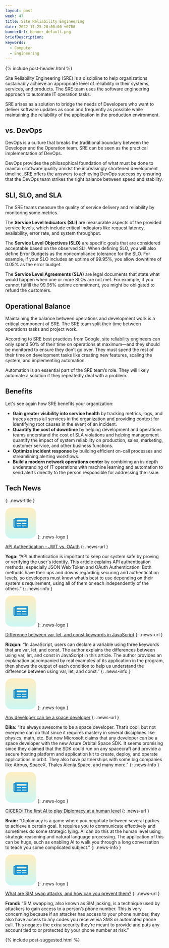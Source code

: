 ```yaml
---
layout: post
week: 47
title: Site Reliability Engineering
date: 2022-11-25 20:00:00 +0700
bannerUrl: banner_default.png
briefDescription: 
keywords:
  - Computer
  - Engineering
---
```


{% include post-header.html %}

Site Reliability Engineering (SRE) is a discipline to help organizations sustainably achieve an appropriate level of reliability in their systems, services, and products. The SRE team uses the software engineering approach to automate IT operation tasks.

SRE arises as a solution to bridge the needs of Developers who want to deliver software updates as soon and frequently as possible while maintaining the reliability of the application in the production environment.

## vs. DevOps

DevOps is a culture that breaks the traditional boundary between the Developer and the Operation team. SRE can be seen as the practical implementation of DevOps.

DevOps provides the philosophical foundation of what must be done to maintain software quality amidst the increasingly shortened development timeline. SRE offers the answers to achieving DevOps success by ensuring that the DevOps team strikes the right balance between speed and stability.

## SLI, SLO, and SLA

The SRE teams measure the quality of service delivery and reliability by monitoring some metrics.

The **Service Level Indicators (SLI)** are measurable aspects of the provided service levels, which include critical indicators like request latency, availability, error rate, and system throughput.

The **Service Level Objectives (SLO)** are specific goals that are considered acceptable based on the observed SLI. When defining SLO, you will also define Error Budgets as the noncompliance tolerance for the SLO. For example, if your SLO includes an uptime of 99.95%, you allow downtime of 0.05% as the error budget.

The **Service Level Agreements (SLA)** are legal documents that state what would happen when one or more SLOs are not met. For example, if you cannot fulfill the 99.95% uptime commitment, you might be obligated to refund the customers.

## Operational Balance

Maintaining the balance between operations and development work is a critical component of SRE. The SRE team split their time between operations tasks and project work.

According to SRE best practices from Google, site reliability engineers can only spend 50% of their time on operations at maximum—and they should be monitored to ensure they don’t go over. They must spend the rest of their time on development tasks like creating new features, scaling the system, and implementing automation.

Automation is an essential part of the SRE team’s role. They will likely automate a solution if they repeatedly deal with a problem.

## Benefits

Let's see again how SRE benefits your organization:

- **Gain greater visibility into service health** by tracking metrics, logs, and traces across all services in the organization and providing context for identifying root causes in the event of an incident.
- **Quantify the cost of downtime** by helping development and operations teams understand the cost of SLA violations and helping management quantify the impact of system reliability on production, sales, marketing, customer service, and other business functions.
- **Optimize incident response** by building efficient on-call processes and streamlining alerting workflows.
- **Build a modern network operations center** by combining an in-depth understanding of IT operations with machine learning and automation to send alerts directly to the person responsible for addressing the issue.

## Tech News
{: .news-title }

![memo](/assets/images/tech-news.svg)
{: .news-logo }

[API Authentication - JWT vs. OAuth](https://dev.to/angha_ramdohokar_0b6505c2/api-authentication-jwt-vs-oauth-802)
{: .news-url }

__Yoga:__ “API authentication is important to keep our system safe by proving or verifying the user's identity. This article explains API authentication methods, especially JSON Web Token and OAuth Authentication. Both methods have their ups and downs regarding securing and authentication levels, so developers must know what's best to use depending on their system's requirement, using all of them or each independently of the others.”
{: .news-info }

![memo](/assets/images/tech-news.svg)
{: .news-logo }

[Difference between var, let, and const keywords in JavaScript](https://www.geeksforgeeks.org/difference-between-var-let-and-const-keywords-in-javascript/)
{: .news-url }

__Rizqun:__ “In JavaScript, users can declare a variable using three keywords that are var, let, and const. The author explains the differences between using var, let, and const in JavaScript in this article. The author provides an explanation accompanied by real examples of its application in the program, then shows the output of each condition to help us understand the difference between using var, let, and const.”
{: .news-info }

![memo](/assets/images/tech-news.svg)
{: .news-logo }

[Any developer can be a space developer](https://azure.microsoft.com/en-us/blog/any-developer-can-be-a-space-developer-with-the-new-azure-orbital-space-sdk/)
{: .news-url }

__Dika:__ “It’s always awesome to be a space developer. That’s cool, but not everyone can do that since it requires mastery in several disciplines like physics, math, etc. But now Microsoft claims that any developer can be a space developer with the new Azure Orbital Space SDK. It seems promising since they claimed that the SDK could run on any spacecraft and provide a secure hosting platform and application kit to create, deploy, and operate applications in orbit. They also have partnerships with some big companies like Airbus, SpaceX, Thales Alenia Space, and many more.”
{: .news-info }

![memo](/assets/images/tech-news.svg)
{: .news-logo }

[CICERO: The first AI to play Diplomacy at a human level](https://www.youtube.com/watch?v=lNtBiZaLA0k)
{: .news-url }

__Brain:__ “Diplomacy is a game where you negotiate between several parties to achieve a certain goal. It requires you to communicate effectively and sometimes do some strategic lying. AI can do this at the human level using strategic reasoning and natural language processing. The application of this can be huge, such as enabling AI to walk you through a long conversation to teach you some complicated subject.”
{: .news-info }

![memo](/assets/images/tech-news.svg)
{: .news-logo }

[What are SIM swap attacks, and how can you prevent them?](https://blog.1password.com/what-is-sim-swapping/)
{: .news-url }

__Frandi:__ “SIM swapping, also known as SIM jacking, is a technique used by attackers to gain access to a person’s phone number. This is very concerning because if an attacker has access to your phone number, they also have access to any codes you receive via SMS or automated phone call. This negates the extra security they’re meant to provide and puts any account tied to or protected by your phone number at risk.”

{% include post-suggested.html %}